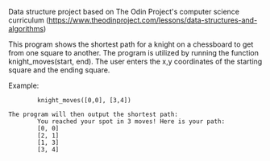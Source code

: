 Data structure project based on The Odin Project's computer science curriculum
(https://www.theodinproject.com/lessons/data-structures-and-algorithms)

This program shows the shortest path for a knight on a chessboard to get from one square to another.
The program is utilized by running the function knight_moves(start, end).
The user enters the x,y coordinates of the starting square and the ending square. 

Example: 

			knight_moves([0,0], [3,4])

	The program will then output the shortest path:
			You reached your spot in 3 moves! Here is your path:
			[0, 0]
			[2, 1]
			[1, 3]
			[3, 4]